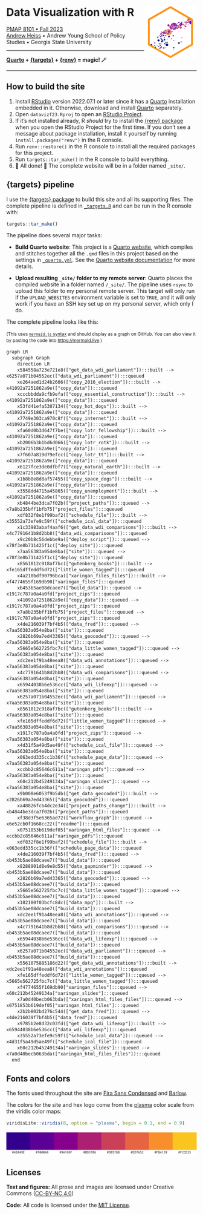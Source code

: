 
<!-- README.md is generated from README.qmd. Please edit that file -->

# Data Visualization with R <a href='https://econf23.classes.andrewheiss.com/'><img src='files/favicon-512.png' align="right" height="139" /></a>

[PMAP 8101 • Fall 2023](https://datavizf23.classes.andrewheiss.com/)  
[Andrew Heiss](https://www.andrewheiss.com/) • Andrew Young School of
Policy Studies • Georgia State University

------------------------------------------------------------------------

**[Quarto](https://quarto.org/) +
[{targets}](https://docs.ropensci.org/targets/) +
[{renv}](https://rstudio.github.io/renv/) = magic! 🪄**

------------------------------------------------------------------------

## How to build the site

1.  Install
    [RStudio](https://www.rstudio.com/products/rstudio/download/#download)
    version 2022.07.1 or later since it has a
    [Quarto](https://quarto.org/) installation embedded in it.
    Otherwise, download and install [Quarto](https://quarto.org/)
    separately.
2.  Open `datavizf23.Rproj` to open an [RStudio
    Project](https://r4ds.had.co.nz/workflow-projects.html).
3.  If it’s not installed already, R *should* try to install the [{renv}
    package](https://rstudio.github.io/renv/) when you open the RStudio
    Project for the first time. If you don’t see a message about package
    installation, install it yourself by running
    `install.packages("renv")` in the R console.
4.  Run `renv::restore()` in the R console to install all the required
    packages for this project.
5.  Run `targets::tar_make()` in the R console to build everything.
6.  🎉 All done! 🎉 The complete website will be in a folder named
    `_site/`.

## {targets} pipeline

I use the [{targets} package](https://docs.ropensci.org/targets/) to
build this site and all its supporting files. The complete pipeline is
defined in [`_targets.R`](_targets.R) and can be run in the R console
with:

``` r
targets::tar_make()
```

The pipeline does several major tasks:

- **Build Quarto website**: This project is a [Quarto
  website](https://quarto.org/docs/websites/), which compiles and
  stitches together all the `.qmd` files in this project based on the
  settings in [`_quarto.yml`](_quarto.yml). See the [Quarto website
  documentation](https://quarto.org/docs/websites/) for more details.

- **Upload resulting `_site/` folder to my remote server**: Quarto
  places the compiled website in a folder named `/_site/`. The pipeline
  uses `rsync` to upload this folder to my personal remote server. This
  target will only run if the `UPLOAD_WEBSITES` environment variable is
  set to `TRUE`, and it will only work if you have an SSH key set up on
  my personal server, which only I do.

The complete pipeline looks like this:

<small>(This uses [`mermaid.js`
syntax](https://mermaid-js.github.io/mermaid/) and should display as a
graph on GitHub. You can also view it by pasting the code into
<https://mermaid.live>.)</small>

``` mermaid
graph LR
  subgraph Graph
    direction LR
    x584558a723e721e8(["get_data_wdi_parliament"]):::built --> x6257a071b04552ec(["data_wdi_parliament"]):::queued
    xe264aed1d24b2666(["copy_2016_election"]):::built --> x41092a7251862a9e(["copy_data"]):::queued
    xcccbbdda9cfb9efa(["copy_essential_construction"]):::built --> x41092a7251862a9e(["copy_data"]):::queued
    x53fd41efa5307134(["copy_hot_dogs"]):::built --> x41092a7251862a9e(["copy_data"]):::queued
    x7749e303ca970c8f(["copy_internet"]):::built --> x41092a7251862a9e(["copy_data"]):::queued
    xfa60d0b3d647f7be(["copy_lotr_fellowship"]):::built --> x41092a7251862a9e(["copy_data"]):::queued
    xb2006b3b1bd6d066(["copy_lotr_rotk"]):::built --> x41092a7251862a9e(["copy_data"]):::queued
    x7f607a819d79efcc(["copy_lotr_tt"]):::built --> x41092a7251862a9e(["copy_data"]):::queued
    x6127fce3de0dfbf7(["copy_natural_earth"]):::built --> x41092a7251862a9e(["copy_data"]):::queued
    x1b8b8e8d8af57455(["copy_space_dogs"]):::built --> x41092a7251862a9e(["copy_data"]):::queued
    x3558dd4715a45865(["copy_unemployment"]):::built --> x41092a7251862a9e(["copy_data"]):::queued
    xb4844be3dca7f02b(["project_paths"]):::queued --> x7a8b235bff1bfb75["project_files"]:::queued
    xdf832f8e1f99baf2(["schedule_file"]):::built --> x35552a73efe9c59f(["schedule_ical_data"]):::queued
    x1c33983abaf4aaf6(["get_data_wdi_comparisons"]):::built --> x4c7791641b8d2bb8(["data_wdi_comparisons"]):::queued
    x9c20b8c56debbe9a(["deploy_script"]):::queued --> x78f3e0b711425f1c(["deploy_site"]):::queued
    x7aa56383a054e8ba(["site"]):::queued --> x78f3e0b711425f1c(["deploy_site"]):::queued
    x8561012c918af7bc(["gutenberg_books"]):::built --> xfe165dffeddf6d72(["little_women_tagged"]):::queued
    x4a210bdf90796bca(["xaringan_files_files"]):::built --> xf4774655f169db90["xaringan_files"]:::queued
    xb453b5ae08dcaee7(["build_data"]):::queued --> x1917c787a0a4a0fd["project_zips"]:::queued
    x41092a7251862a9e(["copy_data"]):::queued --> x1917c787a0a4a0fd["project_zips"]:::queued
    x7a8b235bff1bfb75["project_files"]:::queued --> x1917c787a0a4a0fd["project_zips"]:::queued
    x4de216039f7bf4b5(["data_fred"]):::queued --> x7aa56383a054e8ba(["site"]):::queued
    x2826b69a7ed43365(["data_geocoded"]):::queued --> x7aa56383a054e8ba(["site"]):::queued
    x5665e562725fbc7c(["data_little_women_tagged"]):::queued --> x7aa56383a054e8ba(["site"]):::queued
    xdc2ee1f91a48eea8(["data_wdi_annotations"]):::queued --> x7aa56383a054e8ba(["site"]):::queued
    x4c7791641b8d2bb8(["data_wdi_comparisons"]):::queued --> x7aa56383a054e8ba(["site"]):::queued
    x65944038b6e536cc(["data_wdi_lifeexp"]):::queued --> x7aa56383a054e8ba(["site"]):::queued
    x6257a071b04552ec(["data_wdi_parliament"]):::queued --> x7aa56383a054e8ba(["site"]):::queued
    x8561012c918af7bc(["gutenberg_books"]):::built --> x7aa56383a054e8ba(["site"]):::queued
    xfe165dffeddf6d72(["little_women_tagged"]):::queued --> x7aa56383a054e8ba(["site"]):::queued
    x1917c787a0a4a0fd["project_zips"]:::queued --> x7aa56383a054e8ba(["site"]):::queued
    x4d31f5a49d5ae49f(["schedule_ical_file"]):::queued --> x7aa56383a054e8ba(["site"]):::queued
    x063edd335cc1b36f(["schedule_page_data"]):::queued --> x7aa56383a054e8ba(["site"]):::queued
    xccbb2c85646c611a["xaringan_pdfs"]:::queued --> x7aa56383a054e8ba(["site"]):::queued
    x60c212b45249134a["xaringan_slides"]:::queued --> x7aa56383a054e8ba(["site"]):::queued
    x9b008e6053f9b5db(["get_data_geocoded"]):::built --> x2826b69a7ed43365(["data_geocoded"]):::queued
    xa48826fcb4dc2e34(["project_paths_change"]):::built --> xb4844be3dca7f02b(["project_paths"]):::queued
    xf38d3f5e6365ad72(["workflow_graph"]):::queued --> x6e52cb0f1668cc22(["readme"]):::queued
    x0751853b619def05["xaringan_html_files"]:::queued --> xccbb2c85646c611a["xaringan_pdfs"]:::queued
    xdf832f8e1f99baf2(["schedule_file"]):::built --> x063edd335cc1b36f(["schedule_page_data"]):::queued
    x4de216039f7bf4b5(["data_fred"]):::queued --> xb453b5ae08dcaee7(["build_data"]):::queued
    x8288901d8e9e8d55(["data_gapminder"]):::queued --> xb453b5ae08dcaee7(["build_data"]):::queued
    x2826b69a7ed43365(["data_geocoded"]):::queued --> xb453b5ae08dcaee7(["build_data"]):::queued
    x5665e562725fbc7c(["data_little_women_tagged"]):::queued --> xb453b5ae08dcaee7(["build_data"]):::queued
    x182180f03bcfc8dc(["data_mpg"]):::built --> xb453b5ae08dcaee7(["build_data"]):::queued
    xdc2ee1f91a48eea8(["data_wdi_annotations"]):::queued --> xb453b5ae08dcaee7(["build_data"]):::queued
    x4c7791641b8d2bb8(["data_wdi_comparisons"]):::queued --> xb453b5ae08dcaee7(["build_data"]):::queued
    x65944038b6e536cc(["data_wdi_lifeexp"]):::queued --> xb453b5ae08dcaee7(["build_data"]):::queued
    x6257a071b04552ec(["data_wdi_parliament"]):::queued --> xb453b5ae08dcaee7(["build_data"]):::queued
    x5561075885186d22(["get_data_wdi_annotations"]):::built --> xdc2ee1f91a48eea8(["data_wdi_annotations"]):::queued
    xfe165dffeddf6d72(["little_women_tagged"]):::queued --> x5665e562725fbc7c(["data_little_women_tagged"]):::queued
    xf4774655f169db90["xaringan_files"]:::queued --> x60c212b45249134a["xaringan_slides"]:::queued
    x7a0d40becb063bda(["xaringan_html_files_files"]):::queued --> x0751853b619def05["xaringan_html_files"]:::queued
    x2b2b802bd276c544(["get_data_fred"]):::queued --> x4de216039f7bf4b5(["data_fred"]):::queued
    x9785b2e8d32c03fd(["get_data_wdi_lifeexp"]):::built --> x65944038b6e536cc(["data_wdi_lifeexp"]):::queued
    x35552a73efe9c59f(["schedule_ical_data"]):::queued --> x4d31f5a49d5ae49f(["schedule_ical_file"]):::queued
    x60c212b45249134a["xaringan_slides"]:::queued --> x7a0d40becb063bda(["xaringan_html_files_files"]):::queued
  end
```

## Fonts and colors

The fonts used throughout the site are [Fira Sans
Condensed](https://fonts.google.com/specimen/Fira+Sans+Condensed) and
[Barlow](https://fonts.google.com/specimen/Barlow).

The colors for the site and hex logo come from the
[plasma](https://cran.r-project.org/web/packages/viridis/vignettes/intro-to-viridis.html#the-color-scales)
color scale from the viridis color maps:

``` r
viridisLite::viridis(8, option = "plasma", begin = 0.1, end = 0.9)
```

<img src="README_files/figure-commonmark/show-plasma-1.png"
width="768" />

## Licenses

**Text and figures:** All prose and images are licensed under Creative
Commons ([CC-BY-NC
4.0](https://creativecommons.org/licenses/by-nc/4.0/))

**Code:** All code is licensed under the [MIT License](LICENSE.md).
